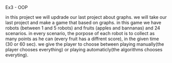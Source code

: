 Ex3 - OOP

in this project we will updrade our last project about graphs.
we will take our last project and make a game that based on graphs.
in this game we have robots (between 1 and 5 robots) and fruits (apples and bannanas) and 24 scenarios.
in every scenario, the porpose of each robot is to collect as many points as he can (every fruit has a diffrent score), in the given time (30 or 60 sec).
we give the player to choose between playing manually(the player chooses everything) or playing automaticly(the algorithms chooses everyting).

